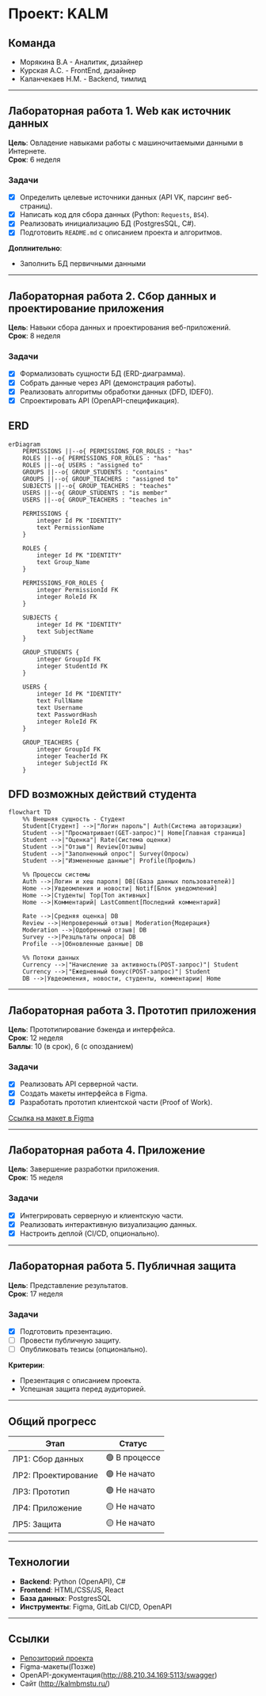 # Проект: KALM

## Команда
- Морякина В.А - Аналитик, дизайнер
- Курская А.С. - FrontEnd, дизайнер
- Каланчекаев Н.М. - Backend, тимлид

---

## Лабораторная работа 1. Web как источник данных
**Цель**: Овладение навыками работы с машиночитаемыми данными в Интернете.  
**Срок**: 6 неделя  

### Задачи
- [x] Определить целевые источники данных (API VK, парсинг веб-страниц).  
- [x] Написать код для сбора данных (Python: `Requests`, `BS4`).  
- [x] Реализовать инициализацию БД (PostgresSQL, C#).  
- [x] Подготовить `README.md` с описанием проекта и алгоритмов.

**Доплнительно**:  
- Заполнить БД первичными данными 

---

## Лабораторная работа 2. Сбор данных и проектирование приложения
**Цель**: Навыки сбора данных и проектирования веб-приложений.  
**Срок**: 8 неделя 

### Задачи
- [x] Формализовать сущности БД (ERD-диаграмма).  
- [x] Собрать данные через API (демонстрация работы).  
- [x] Реализовать алгоритмы обработки данных (DFD, IDEF0).  
- [x] Спроектировать API (OpenAPI-спецификация).  

## ERD
```mermaid
erDiagram
    PERMISSIONS ||--o{ PERMISSIONS_FOR_ROLES : "has"
    ROLES ||--o{ PERMISSIONS_FOR_ROLES : "has"
    ROLES ||--o{ USERS : "assigned to"
    GROUPS ||--o{ GROUP_STUDENTS : "contains"
    GROUPS ||--o{ GROUP_TEACHERS : "assigned to"
    SUBJECTS ||--o{ GROUP_TEACHERS : "teaches"
    USERS ||--o{ GROUP_STUDENTS : "is member"
    USERS ||--o{ GROUP_TEACHERS : "teaches in"

    PERMISSIONS {
        integer Id PK "IDENTITY"
        text PermissionName
    }

    ROLES {
        integer Id PK "IDENTITY"
        text Group_Name
    }

    PERMISSIONS_FOR_ROLES {
        integer PermissionId FK
        integer RoleId FK
    }

    SUBJECTS {
        integer Id PK "IDENTITY"
        text SubjectName
    }

    GROUP_STUDENTS {
        integer GroupId FK
        integer StudentId FK
    }

    USERS {
        integer Id PK "IDENTITY"
        text FullName
        text Username
        text PasswordHash
        integer RoleId FK
    }

    GROUP_TEACHERS {
        integer GroupId FK
        integer TeacherId FK
        integer SubjectId FK
    }
```

## DFD возможных действий студента
```mermaid
flowchart TD
    %% Внешняя сущность - Студент
    Student[Студент] -->|"Логин пароль"| Auth(Система авторизации)
    Student -->|"Просматривает(GET-запрос)"| Home[Главная страница]
    Student -->|"Оценка"| Rate(Система оценки)
    Student -->|"Отзыв"| Review[Отзывы]
    Student -->|"Заполненный опрос"| Survey(Опросы)
    Student -->|"Измененные данные"| Profile(Профиль)

    %% Процессы системы
    Auth -->|Логин и хеш пароля| DB[(База данных пользователей)]
    Home -->|Увдеомления и новости| Notif[Блок уведомлений]
    Home -->|Студенты| Top[Топ активных]
    Home -->|Комментарий| LastComment[Последний комментарий]
    
    Rate -->|Средняя оценка| DB
    Review -->|Непроверенный отзыв| Moderation{Модерация}
    Moderation -->|Одобренный отзыв| DB
    Survey -->|Резцльтаты опроса| DB
    Profile -->|Обновленные данные| DB

    %% Потоки данных
    Currency -->|"Начисление за активность(POST-запрос)"| Student
    Currency -->|"Ежедневный бонус(POST-запрос)"| Student
    DB -->|Увдеомления, новости, студенты, комментарии| Home
```

---

## Лабораторная работа 3. Прототип приложения
**Цель**: Прототипирование бэкенда и интерфейса.  
**Срок**: 12 неделя  
**Баллы**: 10 (в срок), 6 (с опозданием)  

### Задачи
- [x] Реализовать API серверной части.  
- [x] Создать макеты интерфейса в Figma.  
- [x] Разработать прототип клиентской части (Proof of Work).  

[Ссылка на макет в Figma](https://www.figma.com/design/65zliRXAoYHuHyX9BHx8qM/Cosmetic-Checker?node-id=0-1&t=sRIYwHDAn2poIZs5-1)

---

## Лабораторная работа 4. Приложение
**Цель**: Завершение разработки приложения.  
**Срок**: 15 неделя

### Задачи
- [x] Интегрировать серверную и клиентскую части.  
- [x] Реализовать интерактивную визуализацию данных.  
- [x] Настроить деплой (CI/CD, опционально).  

---

## Лабораторная работа 5. Публичная защита
**Цель**: Представление результатов.  
**Срок**: 17 неделя

### Задачи
- [x] Подготовить презентацию.  
- [ ] Провести публичную защиту.  
- [ ] Опубликовать тезисы (опционально).  

**Критерии**:  
- Презентация с описанием проекта.  
- Успешная защита перед аудиторией.  

---

## Общий прогресс
| Этап            | Статус       |
|-----------------|-------------|
| ЛР1: Сбор данных | 🟢 В процессе |
| ЛР2: Проектирование | 🟢 Не начато |
| ЛР3: Прототип    | 🟢 Не начато |
| ЛР4: Приложение  | 🟡 Не начато |
| ЛР5: Защита      | 🟡 Не начато |

---

## Технологии
- **Backend**: Python (OpenAPI), C#  
- **Frontend**: HTML/CSS/JS, React  
- **База данных**: PostgresSQL 
- **Инструменты**: Figma, GitLab CI/CD, OpenAPI  

---

## Ссылки
- [Репозиторий проекта](https://git.iu7.bmstu.ru/ваш-проект)  
- Figma-макеты(Позже)  
- OpenAPI-документация(http://88.210.34.169:5113/swagger)
- Сайт (http://kalmbmstu.ru/)  
